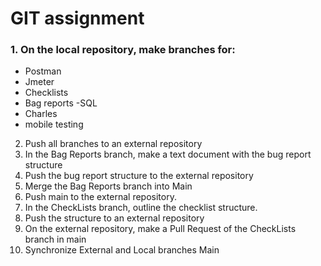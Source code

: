 # GIT assignment
### 1. On the local repository, make branches for:
- Postman
- Jmeter
- Checklists
- Bag reports
-SQL
- Charles
- mobile testing

2. Push all branches to an external repository
3. In the Bag Reports branch, make a text document with the bug report structure
4. Push the bug report structure to the external repository
5. Merge the Bag Reports branch into Main
6. Push main to the external repository.
7. In the CheckLists branch, outline the checklist structure.
8. Push the structure to an external repository
9. On the external repository, make a Pull Request of the CheckLists branch in main
10. Synchronize External and Local branches Main

